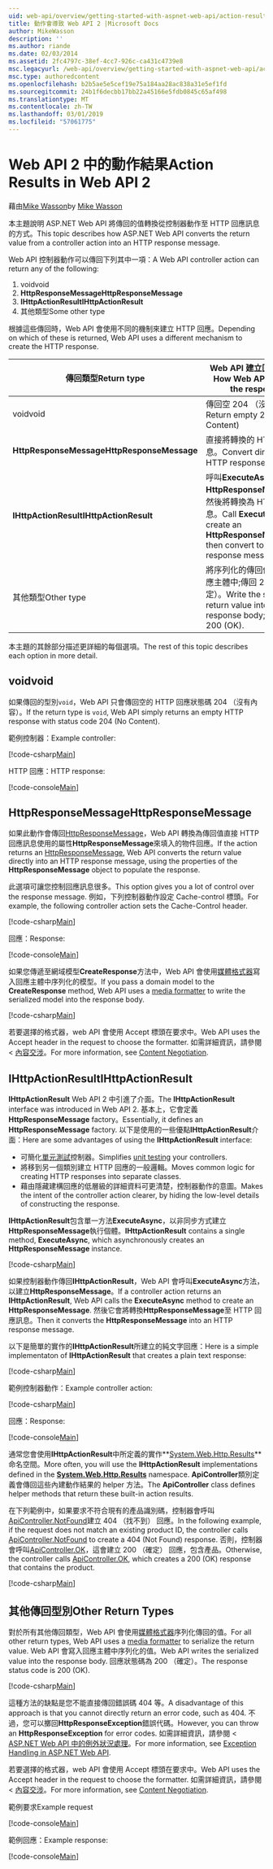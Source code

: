 ```yaml
---
uid: web-api/overview/getting-started-with-aspnet-web-api/action-results
title: 動作會導致 Web API 2 |Microsoft Docs
author: MikeWasson
description: ''
ms.author: riande
ms.date: 02/03/2014
ms.assetid: 2fc4797c-38ef-4cc7-926c-ca431c4739e8
msc.legacyurl: /web-api/overview/getting-started-with-aspnet-web-api/action-results
msc.type: authoredcontent
ms.openlocfilehash: b2b5ae5e5cef19e75a184aa28ac838a31e5ef1fd
ms.sourcegitcommit: 24b1f6decbb17bb22a45166e5fdb0845c65af498
ms.translationtype: MT
ms.contentlocale: zh-TW
ms.lasthandoff: 03/01/2019
ms.locfileid: "57061775"
---
```

<a name="action-results-in-web-api-2"></a><span data-ttu-id="e2e1e-102">Web API 2 中的動作結果</span><span class="sxs-lookup"><span data-stu-id="e2e1e-102">Action Results in Web API 2</span></span>
====================
<span data-ttu-id="e2e1e-103">藉由[Mike Wasson](https://github.com/MikeWasson)</span><span class="sxs-lookup"><span data-stu-id="e2e1e-103">by [Mike Wasson](https://github.com/MikeWasson)</span></span>

<span data-ttu-id="e2e1e-104">本主題說明 ASP.NET Web API 將傳回的值轉換從控制器動作至 HTTP 回應訊息的方式。</span><span class="sxs-lookup"><span data-stu-id="e2e1e-104">This topic describes how ASP.NET Web API converts the return value from a controller action into an HTTP response message.</span></span>

<span data-ttu-id="e2e1e-105">Web API 控制器動作可以傳回下列其中一項：</span><span class="sxs-lookup"><span data-stu-id="e2e1e-105">A Web API controller action can return any of the following:</span></span>

1. <span data-ttu-id="e2e1e-106">void</span><span class="sxs-lookup"><span data-stu-id="e2e1e-106">void</span></span>
2. <span data-ttu-id="e2e1e-107">**HttpResponseMessage**</span><span class="sxs-lookup"><span data-stu-id="e2e1e-107">**HttpResponseMessage**</span></span>
3. <span data-ttu-id="e2e1e-108">**IHttpActionResult**</span><span class="sxs-lookup"><span data-stu-id="e2e1e-108">**IHttpActionResult**</span></span>
4. <span data-ttu-id="e2e1e-109">其他類型</span><span class="sxs-lookup"><span data-stu-id="e2e1e-109">Some other type</span></span>

<span data-ttu-id="e2e1e-110">根據這些傳回時，Web API 會使用不同的機制來建立 HTTP 回應。</span><span class="sxs-lookup"><span data-stu-id="e2e1e-110">Depending on which of these is returned, Web API uses a different mechanism to create the HTTP response.</span></span>

| <span data-ttu-id="e2e1e-111">傳回類型</span><span class="sxs-lookup"><span data-stu-id="e2e1e-111">Return type</span></span> | <span data-ttu-id="e2e1e-112">Web API 建立回應的方式</span><span class="sxs-lookup"><span data-stu-id="e2e1e-112">How Web API creates the response</span></span> |
| --- | --- |
| <span data-ttu-id="e2e1e-113">void</span><span class="sxs-lookup"><span data-stu-id="e2e1e-113">void</span></span> | <span data-ttu-id="e2e1e-114">傳回空 204 （沒有內容）</span><span class="sxs-lookup"><span data-stu-id="e2e1e-114">Return empty 204 (No Content)</span></span> |
| <span data-ttu-id="e2e1e-115">**HttpResponseMessage**</span><span class="sxs-lookup"><span data-stu-id="e2e1e-115">**HttpResponseMessage**</span></span> | <span data-ttu-id="e2e1e-116">直接將轉換的 HTTP 回應訊息。</span><span class="sxs-lookup"><span data-stu-id="e2e1e-116">Convert directly to an HTTP response message.</span></span> |
| <span data-ttu-id="e2e1e-117">**IHttpActionResult**</span><span class="sxs-lookup"><span data-stu-id="e2e1e-117">**IHttpActionResult**</span></span> | <span data-ttu-id="e2e1e-118">呼叫**ExecuteAsync**來建立**HttpResponseMessage**，然後將轉換為 HTTP 回應訊息。</span><span class="sxs-lookup"><span data-stu-id="e2e1e-118">Call **ExecuteAsync** to create an **HttpResponseMessage**, then convert to an HTTP response message.</span></span> |
| <span data-ttu-id="e2e1e-119">其他類型</span><span class="sxs-lookup"><span data-stu-id="e2e1e-119">Other type</span></span> | <span data-ttu-id="e2e1e-120">將序列化的傳回值寫入至回應主體中;傳回 200 （確定）。</span><span class="sxs-lookup"><span data-stu-id="e2e1e-120">Write the serialized return value into the response body; return 200 (OK).</span></span> |

<span data-ttu-id="e2e1e-121">本主題的其餘部分描述更詳細的每個選項。</span><span class="sxs-lookup"><span data-stu-id="e2e1e-121">The rest of this topic describes each option in more detail.</span></span>

## <a name="void"></a><span data-ttu-id="e2e1e-122">void</span><span class="sxs-lookup"><span data-stu-id="e2e1e-122">void</span></span>

<span data-ttu-id="e2e1e-123">如果傳回的型別`void`，Web API 只會傳回空的 HTTP 回應狀態碼 204 （沒有內容）。</span><span class="sxs-lookup"><span data-stu-id="e2e1e-123">If the return type is `void`, Web API simply returns an empty HTTP response with status code 204 (No Content).</span></span>

<span data-ttu-id="e2e1e-124">範例控制器：</span><span class="sxs-lookup"><span data-stu-id="e2e1e-124">Example controller:</span></span>

[!code-csharp[Main](action-results/samples/sample1.cs)]

<span data-ttu-id="e2e1e-125">HTTP 回應：</span><span class="sxs-lookup"><span data-stu-id="e2e1e-125">HTTP response:</span></span>

[!code-console[Main](action-results/samples/sample2.cmd)]

## <a name="httpresponsemessage"></a><span data-ttu-id="e2e1e-126">HttpResponseMessage</span><span class="sxs-lookup"><span data-stu-id="e2e1e-126">HttpResponseMessage</span></span>

<span data-ttu-id="e2e1e-127">如果此動作會傳回[HttpResponseMessage](https://msdn.microsoft.com/library/system.net.http.httpresponsemessage.aspx)，Web API 轉換為傳回值直接 HTTP 回應訊息使用的屬性**HttpResponseMessage**來填入的物件回應。</span><span class="sxs-lookup"><span data-stu-id="e2e1e-127">If the action returns an [HttpResponseMessage](https://msdn.microsoft.com/library/system.net.http.httpresponsemessage.aspx), Web API converts the return value directly into an HTTP response message, using the properties of the **HttpResponseMessage** object to populate the response.</span></span>

<span data-ttu-id="e2e1e-128">此選項可讓您控制回應訊息很多。</span><span class="sxs-lookup"><span data-stu-id="e2e1e-128">This option gives you a lot of control over the response message.</span></span> <span data-ttu-id="e2e1e-129">例如，下列控制器動作設定 Cache-control 標頭。</span><span class="sxs-lookup"><span data-stu-id="e2e1e-129">For example, the following controller action sets the Cache-Control header.</span></span>

[!code-csharp[Main](action-results/samples/sample3.cs)]

<span data-ttu-id="e2e1e-130">回應：</span><span class="sxs-lookup"><span data-stu-id="e2e1e-130">Response:</span></span>

[!code-console[Main](action-results/samples/sample4.cmd?highlight=2)]

<span data-ttu-id="e2e1e-131">如果您傳遞至網域模型**CreateResponse**方法中，Web API 會使用[媒體格式器](../formats-and-model-binding/media-formatters.md)寫入回應主體中序列化的模型。</span><span class="sxs-lookup"><span data-stu-id="e2e1e-131">If you pass a domain model to the **CreateResponse** method, Web API uses a [media formatter](../formats-and-model-binding/media-formatters.md) to write the serialized model into the response body.</span></span>

[!code-csharp[Main](action-results/samples/sample5.cs)]

<span data-ttu-id="e2e1e-132">若要選擇的格式器，web API 會使用 Accept 標頭在要求中。</span><span class="sxs-lookup"><span data-stu-id="e2e1e-132">Web API uses the Accept header in the request to choose the formatter.</span></span> <span data-ttu-id="e2e1e-133">如需詳細資訊，請參閱 <<c0> [ 內容交涉](../formats-and-model-binding/content-negotiation.md)。</span><span class="sxs-lookup"><span data-stu-id="e2e1e-133">For more information, see [Content Negotiation](../formats-and-model-binding/content-negotiation.md).</span></span>

## <a name="ihttpactionresult"></a><span data-ttu-id="e2e1e-134">IHttpActionResult</span><span class="sxs-lookup"><span data-stu-id="e2e1e-134">IHttpActionResult</span></span>

<span data-ttu-id="e2e1e-135">**IHttpActionResult** Web API 2 中引進了介面。</span><span class="sxs-lookup"><span data-stu-id="e2e1e-135">The **IHttpActionResult** interface was introduced in Web API 2.</span></span> <span data-ttu-id="e2e1e-136">基本上，它會定義**HttpResponseMessage** factory。</span><span class="sxs-lookup"><span data-stu-id="e2e1e-136">Essentially, it defines an **HttpResponseMessage** factory.</span></span> <span data-ttu-id="e2e1e-137">以下是使用的一些優點**IHttpActionResult**介面：</span><span class="sxs-lookup"><span data-stu-id="e2e1e-137">Here are some advantages of using the **IHttpActionResult** interface:</span></span>

- <span data-ttu-id="e2e1e-138">可簡化[單元測試](../testing-and-debugging/unit-testing-controllers-in-web-api.md)控制器。</span><span class="sxs-lookup"><span data-stu-id="e2e1e-138">Simplifies [unit testing](../testing-and-debugging/unit-testing-controllers-in-web-api.md) your controllers.</span></span>
- <span data-ttu-id="e2e1e-139">將移到另一個類別建立 HTTP 回應的一般邏輯。</span><span class="sxs-lookup"><span data-stu-id="e2e1e-139">Moves common logic for creating HTTP responses into separate classes.</span></span>
- <span data-ttu-id="e2e1e-140">藉由隱藏建構回應的低層級的詳細資料可更清楚，控制器動作的意圖。</span><span class="sxs-lookup"><span data-stu-id="e2e1e-140">Makes the intent of the controller action clearer, by hiding the low-level details of constructing the response.</span></span>

<span data-ttu-id="e2e1e-141">**IHttpActionResult**包含單一方法**ExecuteAsync**，以非同步方式建立**HttpResponseMessage**執行個體。</span><span class="sxs-lookup"><span data-stu-id="e2e1e-141">**IHttpActionResult** contains a single method, **ExecuteAsync**, which asynchronously creates an **HttpResponseMessage** instance.</span></span>

[!code-csharp[Main](action-results/samples/sample6.cs)]

<span data-ttu-id="e2e1e-142">如果控制器動作傳回**IHttpActionResult**，Web API 會呼叫**ExecuteAsync**方法，以建立**HttpResponseMessage**。</span><span class="sxs-lookup"><span data-stu-id="e2e1e-142">If a controller action returns an **IHttpActionResult**, Web API calls the **ExecuteAsync** method to create an **HttpResponseMessage**.</span></span> <span data-ttu-id="e2e1e-143">然後它會將轉換**HttpResponseMessage**至 HTTP 回應訊息。</span><span class="sxs-lookup"><span data-stu-id="e2e1e-143">Then it converts the **HttpResponseMessage** into an HTTP response message.</span></span>

<span data-ttu-id="e2e1e-144">以下是簡單的實作的**IHttpActionResult**所建立的純文字回應：</span><span class="sxs-lookup"><span data-stu-id="e2e1e-144">Here is a simple implementaton of **IHttpActionResult** that creates a plain text response:</span></span>

[!code-csharp[Main](action-results/samples/sample7.cs)]

<span data-ttu-id="e2e1e-145">範例控制器動作：</span><span class="sxs-lookup"><span data-stu-id="e2e1e-145">Example controller action:</span></span>

[!code-csharp[Main](action-results/samples/sample8.cs)]

<span data-ttu-id="e2e1e-146">回應：</span><span class="sxs-lookup"><span data-stu-id="e2e1e-146">Response:</span></span>

[!code-console[Main](action-results/samples/sample9.cmd)]

<span data-ttu-id="e2e1e-147">通常您會使用**IHttpActionResult**中所定義的實作**[System.Web.Http.Results](https://msdn.microsoft.com/library/system.web.http.results.aspx)** 命名空間。</span><span class="sxs-lookup"><span data-stu-id="e2e1e-147">More often, you will use the **IHttpActionResult** implementations defined in the **[System.Web.Http.Results](https://msdn.microsoft.com/library/system.web.http.results.aspx)** namespace.</span></span> <span data-ttu-id="e2e1e-148">**ApiController**類別定義會傳回這些內建動作結果的 helper 方法。</span><span class="sxs-lookup"><span data-stu-id="e2e1e-148">The **ApiController** class defines helper methods that return these built-in action results.</span></span>

<span data-ttu-id="e2e1e-149">在下列範例中，如果要求不符合現有的產品識別碼，控制器會呼叫[ApiController.NotFound](https://msdn.microsoft.com/library/system.web.http.apicontroller.notfound.aspx)建立 404 （找不到） 回應。</span><span class="sxs-lookup"><span data-stu-id="e2e1e-149">In the following example, if the request does not match an existing product ID, the controller calls [ApiController.NotFound](https://msdn.microsoft.com/library/system.web.http.apicontroller.notfound.aspx) to create a 404 (Not Found) response.</span></span> <span data-ttu-id="e2e1e-150">否則，控制器會呼叫[ApiController.OK](https://msdn.microsoft.com/library/dn314591.aspx)，這會建立 200 （確定） 回應，包含產品。</span><span class="sxs-lookup"><span data-stu-id="e2e1e-150">Otherwise, the controller calls [ApiController.OK](https://msdn.microsoft.com/library/dn314591.aspx), which creates a 200 (OK) response that contains the product.</span></span>

[!code-csharp[Main](action-results/samples/sample10.cs)]

## <a name="other-return-types"></a><span data-ttu-id="e2e1e-151">其他傳回型別</span><span class="sxs-lookup"><span data-stu-id="e2e1e-151">Other Return Types</span></span>

<span data-ttu-id="e2e1e-152">對於所有其他傳回類型，Web API 會使用[媒體格式器](../formats-and-model-binding/media-formatters.md)序列化傳回的值。</span><span class="sxs-lookup"><span data-stu-id="e2e1e-152">For all other return types, Web API uses a [media formatter](../formats-and-model-binding/media-formatters.md) to serialize the return value.</span></span> <span data-ttu-id="e2e1e-153">Web API 會寫入回應主體中序列化的值。</span><span class="sxs-lookup"><span data-stu-id="e2e1e-153">Web API writes the serialized value into the response body.</span></span> <span data-ttu-id="e2e1e-154">回應狀態碼為 200 （確定）。</span><span class="sxs-lookup"><span data-stu-id="e2e1e-154">The response status code is 200 (OK).</span></span>

[!code-csharp[Main](action-results/samples/sample11.cs)]

<span data-ttu-id="e2e1e-155">這種方法的缺點是您不能直接傳回錯誤碼 404 等。</span><span class="sxs-lookup"><span data-stu-id="e2e1e-155">A disadvantage of this approach is that you cannot directly return an error code, such as 404.</span></span> <span data-ttu-id="e2e1e-156">不過，您可以擲回**HttpResponseException**錯誤代碼。</span><span class="sxs-lookup"><span data-stu-id="e2e1e-156">However, you can throw an **HttpResponseException** for error codes.</span></span> <span data-ttu-id="e2e1e-157">如需詳細資訊，請參閱 < [ASP.NET Web API 中的例外狀況處理](../error-handling/exception-handling.md)。</span><span class="sxs-lookup"><span data-stu-id="e2e1e-157">For more information, see [Exception Handling in ASP.NET Web API](../error-handling/exception-handling.md).</span></span>

<span data-ttu-id="e2e1e-158">若要選擇的格式器，web API 會使用 Accept 標頭在要求中。</span><span class="sxs-lookup"><span data-stu-id="e2e1e-158">Web API uses the Accept header in the request to choose the formatter.</span></span> <span data-ttu-id="e2e1e-159">如需詳細資訊，請參閱 <<c0> [ 內容交涉](../formats-and-model-binding/content-negotiation.md)。</span><span class="sxs-lookup"><span data-stu-id="e2e1e-159">For more information, see [Content Negotiation](../formats-and-model-binding/content-negotiation.md).</span></span>

<span data-ttu-id="e2e1e-160">範例要求</span><span class="sxs-lookup"><span data-stu-id="e2e1e-160">Example request</span></span>

[!code-console[Main](action-results/samples/sample12.cmd)]

<span data-ttu-id="e2e1e-161">範例回應：</span><span class="sxs-lookup"><span data-stu-id="e2e1e-161">Example response:</span></span>

[!code-console[Main](action-results/samples/sample13.cmd)]
